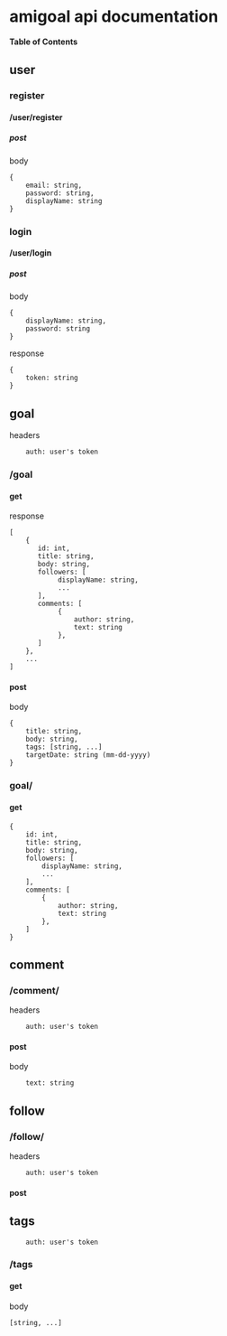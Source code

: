 # amigoal api documentation
__Table of Contents__
## user
### register
#### /user/register
##### post
body
```
{
    email: string,
    password: string,
    displayName: string
}
```
### login
#### /user/login
##### post
body
```
{
    displayName: string,
    password: string
}
```
response
```
{
    token: string
}
```
## goal
headers
```
    auth: user's token
```
### /goal
#### get
response
```
[
    {
       id: int,
       title: string,
       body: string,
       followers: [
            displayName: string,
            ...
       ],
       comments: [
            {
                author: string,
                text: string
            },
       ]
    },
    ...
]
```
#### post
body
```
{
    title: string,
    body: string,
    tags: [string, ...]
    targetDate: string (mm-dd-yyyy)
}
```
### goal/<goalId>
#### get
```
{
    id: int,
    title: string,
    body: string,
    followers: [
        displayName: string,
        ...
    ],
    comments: [
        {
            author: string,
            text: string
        },
    ]
}
```
## comment
### /comment/<goalId>
headers
```
    auth: user's token
```
#### post
body
```
    text: string
```
## follow
### /follow/<goalId>
headers
```
    auth: user's token
```
#### post
## tags
```
    auth: user's token
```
### /tags
#### get
body
```
[string, ...]
```